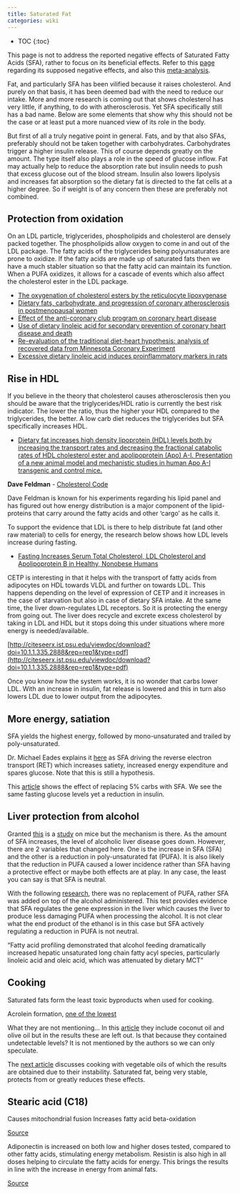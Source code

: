 ```yaml
---
title: Saturated Fat
categories: wiki
---
```


* TOC
{:toc}

This page is not to address the reported negative effects of Saturated Fatty Acids (SFA), rather to focus on its beneficial effects.  Refer to this [page](https://www.nutritioncoalition.us/saturated-fats-do-they-cause-heart-disease/) regarding its supposed negative effects, and also this [meta-analysis](https://www.ncbi.nlm.nih.gov/pmc/articles/PMC2824152/).

Fat, and particularly SFA has been vilified because it raises cholesterol.  And purely on that basis, it has been deemed bad with the need to reduce our intake.  More and more research is coming out that shows cholesterol has very little, if anything, to do with atherosclerosis.  Yet SFA specifically still has a bad name.  Below are some elements that show why this should not be the case or at least put a more nuanced view of its role in the body.

But first of all a truly negative point in general.  Fats, and by that also SFAs, preferably should not be taken together with carbohydrates.  Carbohydrates trigger a higher insulin release.  This of course depends greatly on the amount.  The type itself also plays a role in the speed of glucose inflow.  Fat may actually help to reduce the absorption rate but insulin needs to push that excess glucose out of the blood stream.  Insulin also lowers lipolysis and increases fat absorption so the dietary fat is directed to the fat cells at a higher degree.  So if weight is of any concern then these are preferably not combined.


## Protection from oxidation

On an LDL particle, triglycerides, phospholipids and cholesterol are densely packed together.  The phospholipids allow oxygen to come in and out of the LDL package.  The fatty acids of the triglycerides being polyunsaturates are prone to oxidize.  If the fatty acids are made up of saturated fats then we have a much stabler situation so that the fatty acid can maintain its function.  When a PUFA oxidizes, it allows for a cascade of events which also affect the cholesterol ester in the LDL package.

* [The oxygenation of cholesterol esters by the reticulocyte lipoxygenase](https://febs.onlinelibrary.wiley.com/doi/pdf/10.1016/0014-5793%2891%2980263-3)
* [Dietary fats, carbohydrate, and progression of coronary atherosclerosis in postmenopausal women](https://watermark.silverchair.com/1175.pdf?token=AQECAHi208BE49Ooan9kkhW_Ercy7Dm3ZL_9Cf3qfKAc485ysgAAAjYwggIyBgkqhkiG9w0BBwagggIjMIICHwIBADCCAhgGCSqGSIb3DQEHATAeBglghkgBZQMEAS4wEQQMASDiHArMdj3cVjvfAgEQgIIB6UoeDfapynvLaJ6hJ3xPgq9m7FqR6ILjl_I89Nra2nfOh6hUK5JpII0Q6bmnB95tDz-EnKNg_eINVrxnDMv1SRgGdRVn5mrk_LakUauThxSdbnZc2saO2lAVK3P2nl2EOj8MtZpksMHlztkv2h_T6cMYOPmX0GZBU5hTqxK78bfNUGhiuBGfD6BQM3FmLv8eLQyDpCD4ubzfamNEXoJLvMzl0Hg5DqAC5Ezv1XtKifp9YIUeAFgevGBiov2MLL4H_2Igc5dxvj5j1pcGxm7H8eezO3ik8aG0_LsKDZe1Yr1cABHKB-gvVQ4_0EGPUXSzoFc0bbiNcY7GhxcDA0N1mXHrK5WoCjjIqbo7NiCJBUa3YuaQ49Af_gUQIbbEl5tq_kt66A9yoNWtcm2s4Lu-Y6IQqX_DTLEXqiFAVv_tV_tgdK2HDqaVjGjX468Z3d99mDhIkLma8FfUCJ_v5rM2doquH51J6zomzOzWXyXnTPdwGXKTXZ4haFXjJQJS_gUmG8LqURIUYHLN6fm9PxnpGbVY85tvhKYMJkYWNsuuUF_htCzAmKVTEjr5EmzeRE4rEW3GfeOQnCxLcuLGsp5NW3O7IBieSA3nmWGK4vy4JYRYahvXuhBa-KFicKZdSoCoNRFSFgix13SXYA)
* [Effect of the anti-coronary club program on coronary heart disease](https://pdfs.semanticscholar.org/12cd/73d7b49373d85ed4832d0b02241c9e018e54.pdf)
* [Use of dietary linoleic acid for secondary prevention of coronary heart disease and death](https://www.bmj.com/content/346/bmj.e8707.full.pdf)
* [Re-evaluation of the traditional diet-heart hypothesis: analysis of recovered data from Minnesota Coronary Experiment](https://www.bmj.com/content/bmj/353/bmj.i1246.full.pdf)
* [Excessive dietary linoleic acid induces proinflammatory markers in rats](https://www.sciencedirect.com/science/article/pii/S0955286315001746)

## Rise in HDL

If you believe in the theory that cholesterol causes atherosclerosis then you should be aware that the triglycerides/HDL ratio is currently the best risk indicator.  The lower the ratio, thus the higher your HDL compared to the triglycerides, the better.  A low carb diet reduces the triglycerides but SFA specifically increases HDL.

* [Dietary fat increases high density lipoprotein (HDL) levels both by increasing the transport rates and decreasing the fractional catabolic rates of HDL cholesterol ester and apolipoprotein (Apo) A-I. Presentation of a new animal model and mechanistic studies in human Apo A-I transgenic and control mice.](https://www.ncbi.nlm.nih.gov/pmc/articles/PMC288145/)

**Dave Feldman** - [Cholesterol Code](https://cholesterolcode.com)

Dave Feldman is known for his experiments regarding his lipid panel and has figured out how energy distribution is a major component of the lipid-proteins that carry around the fatty acids and other ‘cargo’ as he calls it.

To support the evidence that LDL is there to help distribute fat (and other raw material) to cells for energy, the research below shows how LDL levels increase during fasting.

* [Fasting Increases Serum Total Cholesterol, LDL Cholesterol and Apolipoprotein B in Healthy, Nonobese Humans](https://academic.oup.com/jn/article/129/11/2005/4721856)

CETP is interesting in that it helps with the transport of fatty acids from adipocytes on HDL towards VLDL and further on towards LDL.  This happens depending on the level of expression of CETP and it increases in the case of starvation but also in case of dietary SFA intake.  At the same time, the liver down-regulates LDL receptors.  So it is protecting the energy from going out.  The liver does recycle and excrete excess cholesterol by taking in LDL and HDL but it stops doing this under situations where more energy is needed/available.

[http://citeseerx.ist.psu.edu/viewdoc/download?doi=10.1.1.335.2888&rep=rep1&type=pdf](http://citeseerx.ist.psu.edu/viewdoc/download?doi=10.1.1.335.2888&rep=rep1&type=pdf)

Once you know how the system works, it is no wonder that carbs lower LDL.  With an increase in insulin, fat release is lowered and this in turn also lowers LDL due to lower output from the adipocytes.

## More energy, satiation

SFA yields the highest energy, followed by mono-unsaturated and trailed by poly-unsaturated.

Dr. Michael Eades explains it [here](https://www.youtube.com/watch?v=pIRurLnQ8oo) as SFA driving the reverse electron transport (RET) which increases satiety, increased energy expenditure and spares glucose.  Note that this is still a hypothesis.

This [article](http://journals.plos.org/plosmedicine/article?id=10.1371/journal.pmed.1002087) shows the effect of replacing 5% carbs with SFA.  We see the same fasting glucose levels yet a reduction in insulin.

## Liver protection from alcohol

Granted [this](https://academic.oup.com/jn/article/134/4/904/4757155) is a [study](http://jpet.aspetjournals.org/content/jpet/299/2/638.full.pdf) on mice but the mechanism is there.  As the amount of SFA increases, the level of alcoholic liver disease goes down.  However, there are 2 variables that changed here.  One is the increase in SFA (SFA) and the other is a reduction in poly-unsaturated fat (PUFA).  It is also likely that the reduction in PUFA caused a lower incidence rather than SFA having a protective effect or maybe both effects are at play.  In any case, the least you can say is that SFA is neutral.

With the following [research](https://www.ncbi.nlm.nih.gov/pubmed/23126616), there was no replacement of PUFA, rather SFA was added on top of the alcohol administered.  This test provides evidence that SFA regulates the gene expression in the liver which causes the liver to produce less damaging PUFA when processing the alcohol.  It is not clear what the end product of the ethanol is in this case but SFA actively regulating a reduction in PUFA is not neutral.

“Fatty acid profiling demonstrated that alcohol feeding dramatically increased hepatic unsaturated long chain fatty acyl species, particularly linoleic acid and oleic acid, which was attenuated by dietary MCT”

## Cooking

Saturated fats form the least toxic byproducts when used for cooking.

Acrolein formation, [one of the lowest](https://sci-hub.tw/10.1021/jf00078a014)

What they are not mentioning... In this [article](https://sci-hub.tw/10.1006/enrs.1998.3876) they include coconut oil and olive oil but in the results these are left out.  Is that because they contained undetectable levels?  It is not mentioned by the authors so we can only speculate.

The [next article](https://sci-hub.tw/10.1016/0924-2244(90)90049-5) discusses cooking with vegetable oils of which the results are obtained due to their instability.  Saturated fat, being very stable, protects from or greatly reduces these effects.

## Stearic acid (C18)

Causes mitochondrial fusion
Increases fatty acid beta-oxidation

[Source](https://www.nature.com/articles/s41467-018-05614-6)

Adiponectin is increased on both low and higher doses tested, compared to other fatty acids, stimulating energy metabolism.  Resistin is also high in all doses helping to circulate the fatty acids for energy.  This brings the results in line with the increase in energy from animal fats.

[Source](https://sci-hub.tw/10.1111/j.1365-2567.2008.02892.x)
